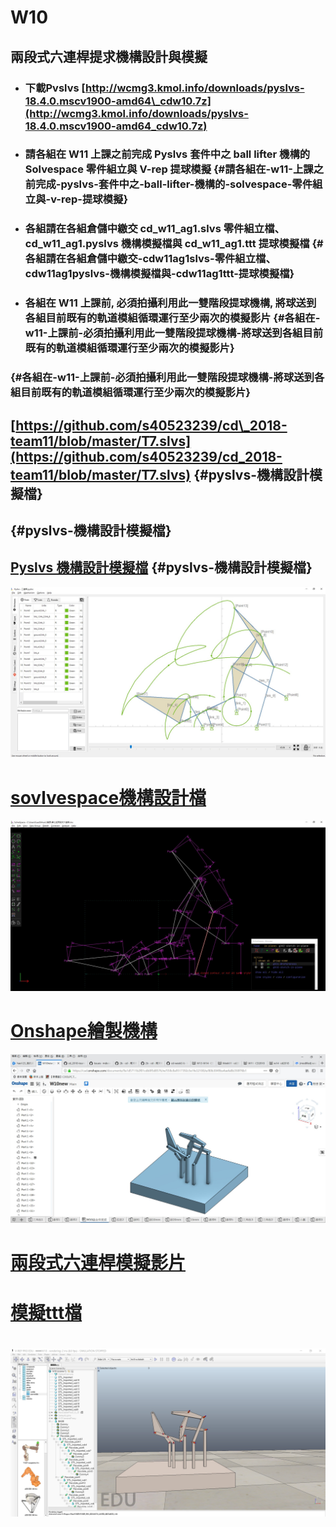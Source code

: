 # W10

## 兩段式六連桿提求機構設計與模擬

* ### 下載Pvslvs [http://wcmg3.kmol.info/downloads/pyslvs-18.4.0.mscv1900-amd64\_cdw10.7z](http://wcmg3.kmol.info/downloads/pyslvs-18.4.0.mscv1900-amd64_cdw10.7z)
* ### 請各組在 W11 上課之前完成 Pyslvs 套件中之 ball lifter 機構的 Solvespace 零件組立與 V-rep 提球模擬 {#請各組在-w11-上課之前完成-pyslvs-套件中之-ball-lifter-機構的-solvespace-零件組立與-v-rep-提球模擬}
* ### 各組請在各組倉儲中繳交 cd\_w11\_ag1.slvs 零件組立檔、cd\_w11\_ag1.pyslvs 機構模擬檔與 cd\_w11\_ag1.ttt 提球模擬檔 {#各組請在各組倉儲中繳交-cdw11ag1slvs-零件組立檔、cdw11ag1pyslvs-機構模擬檔與-cdw11ag1ttt-提球模擬檔}
* ### 各組在 W11 上課前, 必須拍攝利用此一雙階段提球機構, 將球送到各組目前既有的軌道模組循環運行至少兩次的模擬影片 {#各組在-w11-上課前-必須拍攝利用此一雙階段提球機構-將球送到各組目前既有的軌道模組循環運行至少兩次的模擬影片}

###  {#各組在-w11-上課前-必須拍攝利用此一雙階段提球機構-將球送到各組目前既有的軌道模組循環運行至少兩次的模擬影片}

## [https://github.com/s40523239/cd\_2018-team11/blob/master/T7.slvs](https://github.com/s40523239/cd_2018-team11/blob/master/T7.slvs) {#pyslvs-機構設計模擬檔}

##  {#pyslvs-機構設計模擬檔}

## [Pyslvs 機構設計模擬檔](https://github.com/s40523239/cd_2018-team11/blob/master/T7.pyslvs) {#pyslvs-機構設計模擬檔}

![](/assets/28585.jpg)

# [sovlvespace機構設計檔](https://github.com/s40523239/cd_2018-team11/blob/master/T7.slvs)

![](/assets/7477.jpg)

# [Onshape繪製機構](https://cad.onshape.com/documents/9a1d5711b2f01cdb0f5d8576/w/558c8a9517392c5e1fe32100/e/80b3049ba4aefa8b350f76b1)

![](/assets/W10_Onshape.jpg)

# [**兩段式六連桿模擬影片**](https://legacy.gitbook.com/book/s40523244/bg11-gitbook/edit#)

# [模擬ttt檔](https://github.com/s40523238/cd2018/blob/master/模擬W10.ttt)

# ![](/assets/1529235991016.jpg)

# 



